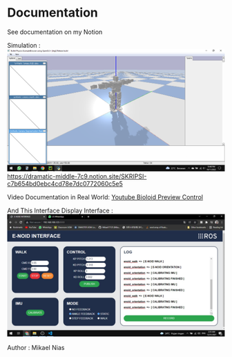 # Documentation

See documentation on my Notion
<br>

Simulation : ![alt text](https://github.com/Mikael17125/Bioloid-Preview-Control/blob/9e3234a959fb43a5a8520227fa66f44bfc30dbc9/img/simulation.png) 
https://dramatic-middle-7c9.notion.site/SKRIPSI-c7b654bd0ebc4cd78e7dc0772060c5e5

Video Documentation in Real World: [Youtube Bioloid Preview Control](https://www.youtube.com/watch?v=nTc8X4GceEk&feature=youtu.be)

And This Interface Display
Interface : ![alt text](https://github.com/Mikael17125/Bioloid-Preview-Control/blob/61981a7188092015efb0e6edcf5c127d39adcda6/img/interface.png)  

Author : Mikael Nias


